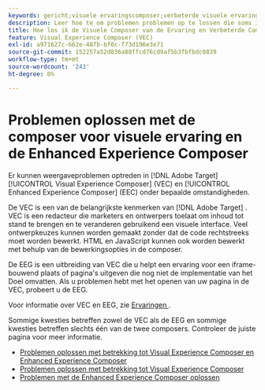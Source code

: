 ```yaml
---
keywords: gericht;visuele ervaringscomposer;verbeterde visuele ervaringscomposer;vec;los visuele ervaringscomposer problemen op;het oplossen van problemen;eec;verbeterde ervaringscomposer;tls 1.2
description: Leer hoe te om problemen problemen op te lossen die soms in Visual Experience Composer (VEC) en Verbeterde Composer van de Ervaring (EEC) onder bepaalde voorwaarden voorkomen.
title: Hoe los ik de Visuele Composer van de Ervaring en Verbeterde Composer van de Ervaring problemen op?
feature: Visual Experience Composer (VEC)
exl-id: a971627c-662e-487b-bf0c-f73d196e3e71
source-git-commit: 152257a52d836a88ffcd76cd9af5b3fbfbdc0839
workflow-type: tm+mt
source-wordcount: '243'
ht-degree: 0%

---
```


# Problemen oplossen met de composer voor visuele ervaring en de Enhanced Experience Composer

Er kunnen weergaveproblemen optreden in [!DNL Adobe Target] [!UICONTROL Visual Experience Composer] (VEC) en [!UICONTROL Enhanced Experience Composer] (EEC) onder bepaalde omstandigheden.

De VEC is een van de belangrijkste kenmerken van [!DNL Adobe Target] . VEC is een redacteur die marketers en ontwerpers toelaat om inhoud tot stand te brengen en te veranderen gebruikend een visuele interface. Veel ontwerpkeuzes kunnen worden gemaakt zonder dat de code rechtstreeks moet worden bewerkt. HTML en JavaScript kunnen ook worden bewerkt met behulp van de bewerkingsopties in de composer.

De EEG is een uitbreiding van VEC die u helpt een ervaring voor een iframe-bouwend plaats of pagina&#39;s uitgeven die nog niet de implementatie van het Doel omvatten. Als u problemen hebt met het openen van uw pagina in de VEC, probeert u de EEG.

Voor informatie over VEC en EEG, zie [&#x200B; Ervaringen &#x200B;](/help/main/c-experiences/experiences.md#concept_A2E10F6AFB3D4AEAB6951EE14688848D).

Sommige kwesties betreffen zowel de VEC als de EEG en sommige kwesties betreffen slechts één van de twee composers. Controleer de juiste pagina voor meer informatie.

* [Problemen oplossen met betrekking tot Visual Experience Composer en Enhanced Experience Composer](/help/main/c-experiences/c-visual-experience-composer/r-troubleshoot-composer/issues-related-to-the-visual-experience-composer-vec-and-enhanced-experience-composer-eec.md)
* [Problemen oplossen met betrekking tot Visual Experience Composer](/help/main/c-experiences/c-visual-experience-composer/r-troubleshoot-composer/troubleshooting-issues-related-to-the-visual-experience-composer-vec.md)
* [Problemen met de Enhanced Experience Composer oplossen](/help/main/c-experiences/c-visual-experience-composer/r-troubleshoot-composer/troubleshooting-issues-related-to-the-enhanced-experience-composer-eec.md)
